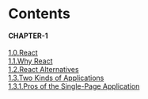 # Contents

__CHAPTER-1__  
    ‎  
    [1.0.React](CHAPTER-1.md#1.0.React)    
    [1.1.Why React](CHAPTER-1.md#11why-react)    
    [1.2.React Alternatives](CHAPTER-1.md#12React-Alternatives)  
    [1.3.Two Kinds of Applications](CHAPTER-1.md#13Two-Kinds-of-Applications)  
         [1.3.1.Pros of the Single-Page Application](CHAPTER-1.md#131.Pros-of-th-eSingle-Page-Application)  
    


